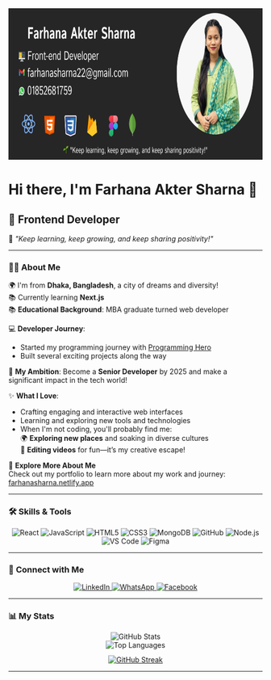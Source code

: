 <div align="center">
  <img 
    src="https://github.com/Farhanasharna2000/Farhanasharna2000/blob/main/Group%201.png?raw=true" 
    alt="Farhana Akter Sharna" 
    style="width: 100%; height: 300px;" 
  />
</div>


#  Hi there, I'm **Farhana Akter Sharna** 👋  

## 🚀 **Frontend Developer**  

🌱 _"Keep learning, keep growing, and keep sharing positivity!"_  

---

### 👩‍💻 **About Me**  

  🌍 I'm from **Dhaka, Bangladesh**, a city of dreams and diversity!   
  📚 Currently learning **Next.js**  
  📚 **Educational Background**: MBA graduate turned web developer  

  💻 **Developer Journey**:  
  - Started my programming journey with [Programming Hero](https://programming-hero.com/)  
  - Built several exciting projects along the way
  
  🎯 **My Ambition**: Become a **Senior Developer** by 2025 and make a significant impact in the tech world!  

  ✨ **What I Love**:  
  - Crafting engaging and interactive web interfaces  
  - Learning and exploring new tools and technologies  
  - When I'm not coding, you'll probably find me:  
    🌍 **Exploring new places** and soaking in diverse cultures  
    🎥 **Editing videos** for fun—it’s my creative escape!  

  🌟 **Explore More About Me**  
  Check out my portfolio to learn more about my work and journey:  
  [farhanasharna.netlify.app](https://farhanasharna.netlify.app)

---

### 🛠 **Skills & Tools**  

<div align="center">
  <img src="https://cdn.jsdelivr.net/gh/devicons/devicon/icons/react/react-original.svg" height="40" alt="React" />
  <img src="https://cdn.jsdelivr.net/gh/devicons/devicon/icons/javascript/javascript-original.svg" height="40" alt="JavaScript" />
  <img src="https://cdn.jsdelivr.net/gh/devicons/devicon/icons/html5/html5-original.svg" height="40" alt="HTML5" />
  <img src="https://cdn.jsdelivr.net/gh/devicons/devicon/icons/css3/css3-original.svg" height="40" alt="CSS3" />
  <img src="https://cdn.jsdelivr.net/gh/devicons/devicon/icons/mongodb/mongodb-original.svg" height="40" alt="MongoDB" />
  <img src="https://cdn.jsdelivr.net/gh/devicons/devicon/icons/github/github-original.svg" height="40" alt="GitHub" />
  <img src="https://cdn.jsdelivr.net/gh/devicons/devicon/icons/nodejs/nodejs-original.svg" height="40" alt="Node.js" />
  <img src="https://cdn.jsdelivr.net/gh/devicons/devicon/icons/vscode/vscode-original.svg" height="40" alt="VS Code" />
  <img src="https://cdn.jsdelivr.net/gh/devicons/devicon/icons/figma/figma-original.svg" height="40" alt="Figma" />
</div>

---

### 🔗 **Connect with Me**  

<div align="center">
  <a href="https://www.linkedin.com/in/farhana-sharna" target="_blank">
    <img src="https://img.shields.io/badge/LinkedIn-0077B5?logo=linkedin&logoColor=white&style=for-the-badge" alt="LinkedIn" />
  </a>
  <a href="https://api.whatsapp.com/send/?phone=1852681759&text&type=phone_number&app_absent=0" target="_blank">
    <img src="https://img.shields.io/badge/WhatsApp-25D366?logo=whatsapp&logoColor=white&style=for-the-badge" alt="WhatsApp" />
  </a>
  <a href="https://www.facebook.com/farhana.sharna.2024" target="_blank">
    <img src="https://img.shields.io/badge/Facebook-1877F2?logo=facebook&logoColor=white&style=for-the-badge" alt="Facebook" />
  </a>
</div>

---

### 📊 **My Stats**  

<div align="center"> 
  <img src="https://github-readme-stats.vercel.app/api?username=Farhanasharna2000&show_icons=true&theme=radical" alt="GitHub Stats" /> </br>
  <img src="https://github-readme-stats.vercel.app/api/top-langs/?username=Farhanasharna2000&layout=compact&theme=radical" alt="Top Languages" /> 
</div> 
<p align="center" style="margin-top: 12px;">
  <a href="https://git.io/streak-stats">
    <img src="https://nirzak-streak-stats.vercel.app?user=Farhanasharna2000&theme=radical" alt="GitHub Streak" />
</a>

</p>


---

